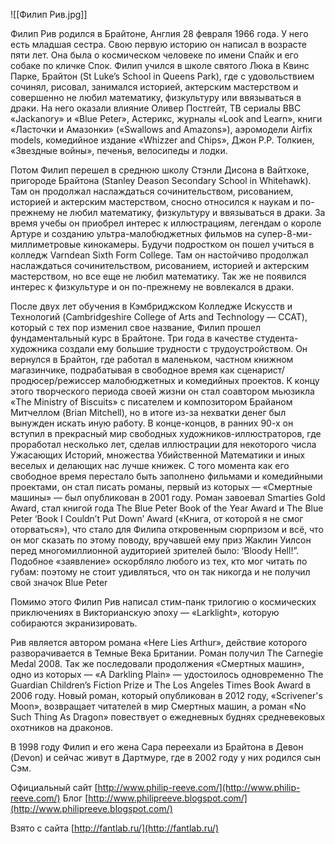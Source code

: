![[Филип Рив.jpg]]

Филип Рив родился в Брайтоне, Англия 28 февраля 1966 года. У него есть младшая сестра. Свою первую историю он написал в возрасте пяти лет. Она была о космическом человеке по имени Спайк и его собаке по кличке Спок. Филип учился в школе святого Люка в Квинс Парке, Брайтон (St Luke’s School in Queens Park), где с удовольствием сочинял, рисовал, занимался историей, актерским мастерством и совершенно не любил математику, физкультуру или ввязываться в драки. На него оказали влияние Оливер Постгейт, ТВ сериалы BBC «Jackanory» и «Blue Peter», Астерикс, журналы «Look and Learn», книги «Ласточки и Амазонки» («Swallows and Amazons»), аэромодели Airfix models, комедийное издание «Whizzer and Chips», Джон Р.Р. Толкиен, «Звездные войны», печенья, велосипеды и лодки.

Потом Филип перешел в среднюю школу Стэнли Дисона в Вайтхоке, пригороде Брайтона (Stanley Deason Secondary School in Whitehawk). Там он продолжал наслаждаться сочинительством, рисованием, историей и актерским мастерством, сносно относился к наукам и по-прежнему не любил математику, физкультуру и ввязываться в драки. За время учебы он приобрел интерес к иллюстрациям, легендам о короле Артуре и созданию ультра-малобюджетных фильмов на супер-8-ми-миллиметровые кинокамеры.
Будучи подростком он пошел учиться в колледж Varndean Sixth Form College. Там он настойчиво продолжал наслаждаться сочинительством, рисованием, историей и актерским мастерством, но все еще не любил математику. Так же не появился интерес к физкультуре и он по-прежнему не вовлекался в драки.

После двух лет обучения в Кэмбриджском Колледже Искусств и Технологий (Cambridgeshire College of Arts and Technology — CCAT), который с тех пор изменил свое название, Филип прошел фундаментальный курс в Брайтоне. Три года в качестве студента-художника создали ему большие трудности с трудоустройством. Он вернулся в Брайтон, где работал в маленьком, частном книжном магазинчике, подрабатывая в свободное время как сценарист/продюсер/режиссер малобюджетных и комедийных проектов. К концу этого творческого периода своей жизни он стал соавтором мьюзикла «The Ministry of Biscuits» с писателем и композитором Брайаном Митчеллом (Brian Mitchell), но в итоге из-за нехватки денег был вынужден искать иную работу. В конце-концов, в ранних 90-х он вступил в прекрасный мир свободных художников-иллюстраторов, где проработал несколько лет, сделав иллюстрации для некоторого числа Ужасающих Историй, множества Убийственной Математики и иных веселых и делающих нас лучше книжек.
С того момента как его свободное время перестало быть заполнено фильмами и комедийными проектами, он стал писать романы, первый из которых — «Смертные машины» — был опубликован в 2001 году. Роман завоевал Smarties Gold Award, стал книгой года The Blue Peter Book of the Year Award и The Blue Peter ‘Book I Couldn’t Put Down’ Award («Книга, от которой я не смог оторваться»), что стало для Филипа откровенным сюрпризом и всё, что он мог сказать по этому поводу, вручавшей ему приз Жаклин Уилсон перед многомиллионной аудиторией зрителей было: ‘Bloody Hell!”. Подобное «заявление» оскорбляло любого из тех, кто мог читать по губам: поэтому не стоит удивляться, что он так никогда и не получил свой значок Blue Peter

Помимо этого Филип Рив написал стим-панк трилогию о космических приключениях в Викторианскую эпоху — «Larklight», которую собираются экранизировать.

Рив является автором романа «Here Lies Arthur», действие которого разворачивается в Темные Века Британии. Роман получил The Carnegie Medal 2008. Так же последовали продолжения «Смертных машин», одно из которых — «A Darkling Plain» — удостоилось одновременно The Guardian Children’s Fiction Prize и The Los Angeles Times Book Award в 2006 году. Новый роман, который опубликован в 2012 году, «Scrivener's Moon», возвращает читателей в мир Смертных машин, а роман «No Such Thing As Dragon» повествует о ежедневных буднях средневековых охотников на драконов.

В 1998 году Филип и его жена Сара переехали из Брайтона в Девон (Devon) и сейчас живут в Дартмуре, где в 2002 году у них родился сын Сэм.

Официальный сайт [http://www.philip-reeve.com/](http://www.philip-reeve.com/)
Блог [http://www.philipreeve.blogspot.com/](http://www.philipreeve.blogspot.com/)

Взято с сайта [http://fantlab.ru/](http://fantlab.ru/)